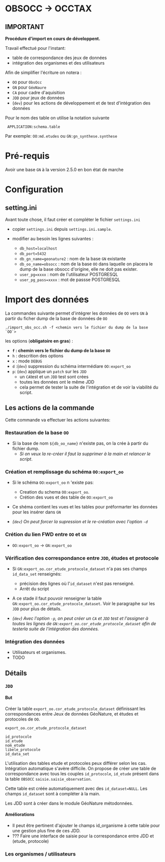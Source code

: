 # OBSOCC -> OCCTAX


## IMPORTANT

**Procédure d'import en cours de développent.**

Travail effectué pour l'instant:

- table de correspondance des jeux de données
- intégration des organismes et des utilisateurs


Afin de simplifier l'écriture on notera :

- `OO` pour `ObsOcc`
- `GN` pour `GéoNaure`
- `CA` pour cadre d'aquisition
- `JDD` pour jeux de données
- (`dev`) pour les actions de développement et de test d'intégration des données


Pour le nom des table on utilise la notation suivante

``` APPLICATION:schema.table```

Par exemple: `OO:md.etudes` ou `GN:gn_synthese.synthese`

# Pré-requis

Avoir une base `GN` à la version 2.5.0 en bon état de marche

# Configuration

## setting.ini

Avant toute chose, il faut créer et compléter le fichier `settings.ini`

- copier `settings.ini` depuis `settings.ini.sample`.

- modifier au besoin les lignes suivantes :

  - `db_host=localhost`
  - `db_port=5432`
  - `db_gn_name=geonature2` : nom de la base `GN` existante
  - `db_oo_name=obsocc` : nom de la base `OO` dans laquelle on placera le dump de la base obsocc d'origine, elle ne doit pas exister.
  - `user_pg=xxxx` : nom de l'utilisateur POSTGRESQL
  - `user_pg_pass=xxxx` : mot de passse POSTGRESQL


# Import des données

La commandes suivante permet d'intégrer les données de `OO` vers `GN` à partir du ficher dump de la base de données de `OO`

```
./import_obs_occ.sh -f <chemin vers le fichier du dump de la base `OO`>
```

les options (**obligatoire en gras**) :
 - **`f` : chemin vers le fichier du dump de la base `OO`**
 - `h` : descrition des options
 - `x` : mode `DEBUG`
 - `d` :(`dev`) suppression du schéma intermédiare `OO:export_oo` 
 - `p`: (`dev`) applique un `patch` sur les `JDD` 
   - un `CA`test et un `JDD` test sont crées
   - toutes les données ont le même JDD 
   - cela permet de tester la suite de l'intégration et de voir la viabilité du script.

## Les actions de la commande

Cette commande va effectuer les actions suivantes:

### Restauration de la base `OO`

- Si la base de nom `${db_oo_name}` n'existe pas, on la crée à partir du fichier dump.
  - *Si on veux la re-créer il faut la supprimer à la main et relancer le script*.

### Création et remplissage du schéma `OO:export_oo`

- Si le schéma `OO:export_oo` n 'existe pas:
  - Creation du schema `OO:export_oo`.
  - Crétion des vues et des table de `OO:export_oo`
  
- Ce shéma contient les vues et les tables pour préformarter les données pour les insérer dans `GN`

- *(`dev`) On peut forcer la supression et le re-création avec l'option `-d`*

### Crétion du lien FWD entre `OO` et `GN`

- `OO:export_oo` -> `GN:export_oo`

### Vérification des correspondance entre `JDD`, études et protocole

- Si `GN:export_oo.cor_etude_protocole_dataset` n'a pas ses champs `id_data_set` renseignés:
  - précision des lignes où l'`id_dataset` n'est pas renseigné.
  - Arrêt du script



- A ce stade il faut pouvoir renseigner la table `GN:export_oo.cor_etude_protocole_dataset`. Voir le paragraphe sur les `JDD` pour plus de détails.

- *(`dev`) Avec l'option `-p`, on peut créer un `CA` et `JDD` test et l'assigner à toutes les lignes de `GN:export_oo.cor_etude_protocole_dataset` afin de testerla suite de l'intégration des données.*


### Intégration des données

  - Utilisateurs et organismes.
  - TODO


## Détails

### `JDD`
#### But

Créer la table `export_oo.cor_etude_protocole_dataset` définissant les correspondances entre Jeux de données GéoNature, et études et protocoles de `OO`.

```
export_oo.cor_etude_protocole_dataset

id_protocole
id_etude
nom_etude
libele_protocole
id_data_set
```

L'utilisation des tables etude et protocoles peux différer selon les cas.
Intégration automatique s'avère difficile.
On propose de créer une table de correspondance avec tous les couples  `id_protocole`, `id_etude` présent dans la table  `OBSOCC` `saisie.saisie_observation`.

Cette table est créée automatiquement avec des `id_dataset=NULL`.
Les champs `id_dataset` sont à compléter à la main.

Les JDD sont à créer dans le module GéoNature métodonnées.

#### Améliorations

- Il peut être pertinent d'ajouter le champs id_organisme à cette table pour une gestion plus fine de ces JDD.
- ??? Faire une interface de saisie pour la correspondance entre JDD et (etude, protocole)

### Les organismes / utilisateurs